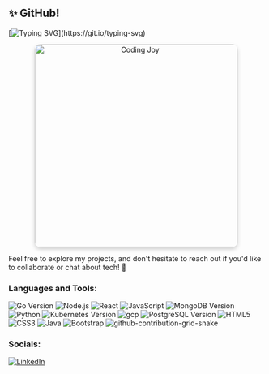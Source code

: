 ## ✨ GitHub!
[![Typing SVG](https://readme-typing-svg.demolab.com?font=Poppins&size=24&duration=2000&pause=500&color=1ABC9C&width=435&lines=Hi%2C+I'm+Amir%2C+a+Software+Engineer++;Welcome+to+my+world+of+code!)](https://git.io/typing-svg)


<div align="center">
  <img src="https://media.tenor.com/zn8iyusePtgAAAAC/joy.gif" alt="Coding Joy" width="400" style="border-radius: 10px; box-shadow: 0 4px 8px rgba(0, 0, 0, 0.2);">
</div>

Feel free to explore my projects, and don't hesitate to reach out if you'd like to collaborate or chat about tech! 🚀


 ### Languages and Tools:

![Go Version](https://img.shields.io/badge/go-%201.21-blue?style=for-the-badge&scale=1.2)
![Node.js](https://img.shields.io/badge/node.js-%23000000.svg?style=for-the-badge&logo=node.js&logoColor=green)
![React](https://img.shields.io/badge/react-%2320232a.svg?style=for-the-badge&logo=react&logoColor=%2361DAFB)
![JavaScript](https://img.shields.io/badge/javascript-%23323330.svg?style=for-the-badge&logo=javascript&logoColor=%23F7DF1E)
![MongoDB Version](https://img.shields.io/badge/MongoDB-%205.0-green?style=for-the-badge&scale=1.3)
![Python](https://img.shields.io/badge/Python-%23777BB4.svg?style=for-the-badge&logo=Python&logoColor=white)
![Kubernetes Version](https://img.shields.io/badge/Kubernetes-%20v1.25-navy?style=for-the-badge&scale=1.3)
![gcp](https://img.shields.io/badge/gcp-%2300f.svg?style=for-the-badge&logo=gcp&logoColor=green)
![PostgreSQL Version](https://img.shields.io/badge/PostgreSQL-%2015.3-teal?style=for-the-badge&scale=1.2)
![HTML5](https://img.shields.io/badge/html5-%23E34F26.svg?style=for-the-badge&logo=html5&logoColor=white)
![CSS3](https://img.shields.io/badge/css3-%231572B6.svg?style=for-the-badge&logo=css3&logoColor=white)
![Java](https://img.shields.io/badge/java-%23ED8B00.svg?style=for-the-badge&logo=java&logoColor=white)
![Bootstrap](https://img.shields.io/badge/bootstrap-%23563D7C.svg?style=for-the-badge&logo=bootstrap&logoColor=white)
![github-contribution-grid-snake](https://user-images.githubusercontent.com/89845641/218791674-c52db856-24d2-429f-8867-170c365730d1.svg)

### Socials:
[![LinkedIn](https://img.shields.io/badge/-LinkedIn-090909?style=for-the-badge&logo=linkedin&logoColor=007BB6)](https://www.linkedin.com/in/amirnabaei)
